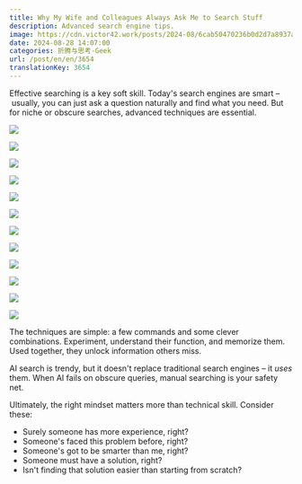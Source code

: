 ```yaml
---
title: Why My Wife and Colleagues Always Ask Me to Search Stuff
description: Advanced search engine tips.
image: https://cdn.victor42.work/posts/2024-08/6cab50470236b0d2d7a8937ab39753e1.jpg
date: 2024-08-28 14:07:00
categories: 折腾与思考-Geek
url: /post/en/en/3654
translationKey: 3654
---
```


Effective searching is a key soft skill. Today's search engines are smart – usually, you can just ask a question naturally and find what you need. But for niche or obscure searches, advanced techniques are essential.

![](https://cdn.victor42.work/posts/2024-08/ae0a9d5c1dfef1b0d70540336bd07a4b.jpg)

![](https://cdn.victor42.work/posts/2024-08/ee9c494746441ee6a6cb71f68c9e6a43.jpg)

![](https://cdn.victor42.work/posts/2024-08/1dd02eb2eccccadf6306bb4a09dd7fbc.jpg)

![](https://cdn.victor42.work/posts/2024-08/c0276387251a6a8b8576489ade53a81c.jpg)

![](https://cdn.victor42.work/posts/2024-08/6cab50470236b0d2d7a8937ab39753e1.jpg)

![](https://cdn.victor42.work/posts/2024-08/6d5a487a91e3929c9e52af1e2689def2.jpg)

![](https://cdn.victor42.work/posts/2024-08/35c3b2f7671d6edcaff1e4e9b746d27d.jpg)

![](https://cdn.victor42.work/posts/2024-08/85607a7da3345eb6154f0e481accabe3.jpg)

![](https://cdn.victor42.work/posts/2024-08/646eef958a738e581e01cb5fb8c1671b.jpg)

![](https://cdn.victor42.work/posts/2024-08/dda05a8d1cfd65bbf00b542f2bea3e2e.jpg)

![](https://cdn.victor42.work/posts/2024-08/927e59712c54cecb93d61eb23c646e23.jpg)

![](https://cdn.victor42.work/posts/2024-08/ccb0dd4f7c40b174d968f332b4c58be9.jpg)

The techniques are simple: a few commands and some clever combinations. Experiment, understand their function, and memorize them. Used together, they unlock information others miss.

AI search is trendy, but it doesn't replace traditional search engines – it *uses* them. When AI fails on obscure queries, manual searching is your safety net.

Ultimately, the right mindset matters more than technical skill. Consider these:

-   Surely someone has more experience, right?
-   Someone's faced this problem before, right?
-   Someone's got to be smarter than me, right?
-   Someone must have a solution, right?
-   Isn't finding that solution easier than starting from scratch?
